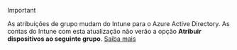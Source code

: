 >[!Important]
>As atribuições de grupo mudam do Intune para o Azure Active Directory. As contas do Intune com esta atualização não verão a opção **Atribuir dispositivos ao seguinte grupo**. [Saiba mais](../deploy-use/ios-device-enrollment-program-in-microsoft-intune#changes-to-intune-group-assignments)


<!--HONumber=Jul16_HO3-->


